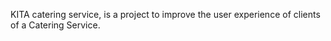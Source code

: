 KITA catering service, is a project to improve the user experience of clients of a Catering Service.
